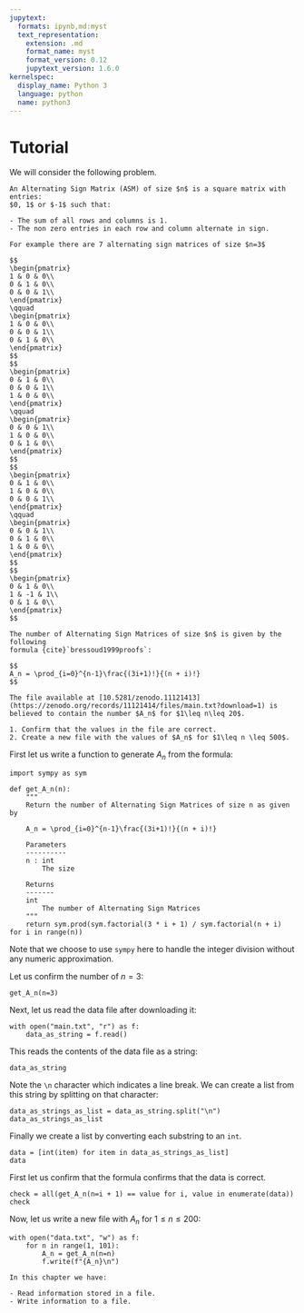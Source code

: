 ```yaml
---
jupytext:
  formats: ipynb,md:myst
  text_representation:
    extension: .md
    format_name: myst
    format_version: 0.12
    jupytext_version: 1.6.0
kernelspec:
  display_name: Python 3
  language: python
  name: python3
---
```


# Tutorial

We will consider the following problem.

```{admonition} Problem
An Alternating Sign Matrix (ASM) of size $n$ is a square matrix with entries:
$0, 1$ or $-1$ such that:

- The sum of all rows and columns is 1.
- The non zero entries in each row and column alternate in sign.

For example there are 7 alternating sign matrices of size $n=3$

$$
\begin{pmatrix}
1 & 0 & 0\\
0 & 1 & 0\\
0 & 0 & 1\\
\end{pmatrix}
\qquad
\begin{pmatrix}
1 & 0 & 0\\
0 & 0 & 1\\
0 & 1 & 0\\
\end{pmatrix}
$$
$$
\begin{pmatrix}
0 & 1 & 0\\
0 & 0 & 1\\
1 & 0 & 0\\
\end{pmatrix}
\qquad
\begin{pmatrix}
0 & 0 & 1\\
1 & 0 & 0\\
0 & 1 & 0\\
\end{pmatrix}
$$
$$
\begin{pmatrix}
0 & 1 & 0\\
1 & 0 & 0\\
0 & 0 & 1\\
\end{pmatrix}
\qquad
\begin{pmatrix}
0 & 0 & 1\\
0 & 1 & 0\\
1 & 0 & 0\\
\end{pmatrix}
$$
$$
\begin{pmatrix}
0 & 1 & 0\\
1 & -1 & 1\\
0 & 1 & 0\\
\end{pmatrix}
$$

The number of Alternating Sign Matrices of size $n$ is given by the following
formula {cite}`bressoud1999proofs`:

$$
A_n = \prod_{i=0}^{n-1}\frac{(3i+1)!}{(n + i)!}
$$

The file available at [10.5281/zenodo.11121413](https://zenodo.org/records/11121414/files/main.txt?download=1) is believed to contain the number $A_n$ for $1\leq n\leq 20$.

1. Confirm that the values in the file are correct.
2. Create a new file with the values of $A_n$ for $1\leq n \leq 500$.
```

First let us write a function to generate $A_n$ from the formula:

```{code-cell} ipython3
import sympy as sym

def get_A_n(n):
    """
    Return the number of Alternating Sign Matrices of size n as given by

    A_n = \prod_{i=0}^{n-1}\frac{(3i+1)!}{(n + i)!}

    Parameters
    ----------
    n : int
        The size

    Returns
    -------
    int
        The number of Alternating Sign Matrices
    """
    return sym.prod(sym.factorial(3 * i + 1) / sym.factorial(n + i) for i in range(n))
```

Note that we choose to use `sympy` here to handle the integer division without
any numeric approximation.

Let us confirm the number of $n=3$:

```{code-cell} ipython3
get_A_n(n=3)
```

Next, let us read the data file after downloading it:

```{code-cell} ipython3
with open("main.txt", "r") as f:
    data_as_string = f.read()
```

This reads the contents of the data file as a string:

```{code-cell} ipython3
data_as_string
```

Note the `\n` character which indicates a line break. We can create a list from
this string by splitting on that character:

```{code-cell} ipython3
data_as_strings_as_list = data_as_string.split("\n")
data_as_strings_as_list
```

Finally we create a list by converting each substring to an `int`.

```{code-cell} ipython3
data = [int(item) for item in data_as_strings_as_list]
data
```

First let us confirm that the formula confirms that the data is correct.

```{code-cell} ipython3
check = all(get_A_n(n=i + 1) == value for i, value in enumerate(data))
check
```

Now, let us write a new file with $A_n$ for $1\leq n \leq 200$:

```{code-cell} ipython3
with open("data.txt", "w") as f:
    for n in range(1, 101):
        A_n = get_A_n(n=n)
        f.write(f"{A_n}\n")
```

```{important}
In this chapter we have:

- Read information stored in a file.
- Write information to a file.
```

